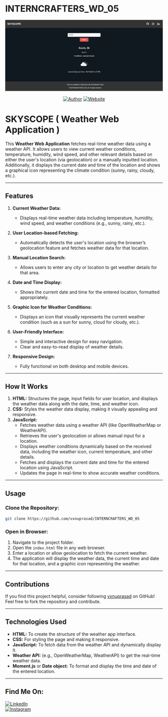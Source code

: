 # INTERNCRAFTERS_WD_05

<p align="center">
<a href="#"><img title="WEB" src="WEB.png"></a>
</p>
<p align="center">
<a href="https://github.com/vxnuprasad"><img title="Author" src="https://img.shields.io/badge/Author-Vishnu-yellow.svg?style=for-the-badge&logo=github"></a>
<a href="https://interncrafters.netlify.app/"><img title="Website" src="https://img.shields.io/badge/Website-Intern--Crafters-green.svg?style=for-the-badge&logo=sites"></a>
</p>

# SKYSCOPE ( Weather Web Application )

This **Weather Web Application** fetches real-time weather data using a weather API. It allows users to view current weather conditions, temperature, humidity, wind speed, and other relevant details based on either the user's location (via geolocation) or a manually inputted location. Additionally, it displays the current date and time of the location and shows a graphical icon representing the climate condition (sunny, rainy, cloudy, etc.).

---

## Features

1. **Current Weather Data:**
   - Displays real-time weather data including temperature, humidity, wind speed, and weather conditions (e.g., sunny, rainy, etc.).
   
2. **User Location-based Fetching:**
   - Automatically detects the user's location using the browser’s geolocation feature and fetches weather data for that location.
   
3. **Manual Location Search:**
   - Allows users to enter any city or location to get weather details for that area.
   
4. **Date and Time Display:**
   - Shows the current date and time for the entered location, formatted appropriately.
   
5. **Graphic Icon for Weather Conditions:**
   - Displays an icon that visually represents the current weather condition (such as a sun for sunny, cloud for cloudy, etc.).
   
6. **User-Friendly Interface:**
   - Simple and interactive design for easy navigation.
   - Clear and easy-to-read display of weather details.

7. **Responsive Design:**
   - Fully functional on both desktop and mobile devices.

---

## How It Works

1. **HTML:** Structures the page, input fields for user location, and displays the weather data along with the date, time, and weather icon.
2. **CSS:** Styles the weather data display, making it visually appealing and responsive.
3. **JavaScript:**
   - Fetches weather data using a weather API (like OpenWeatherMap or WeatherAPI).
   - Retrieves the user's geolocation or allows manual input for a location.
   - Displays weather conditions dynamically based on the received data, including the weather icon, current temperature, and other details.
   - Fetches and displays the current date and time for the entered location using JavaScript.
   - Updates the page in real-time to show accurate weather conditions.

---

## Usage

### Clone the Repository:
```sh
git clone https://github.com/vxnuprasad/INTERNCRAFTERS_WD_05
```

### Open in Browser:
1. Navigate to the project folder.
2. Open the `index.html` file in any web browser.
3. Enter a location or allow geolocation to fetch the current weather.
4. The application will display the weather data, the current time and date for that location, and a graphic icon representing the weather.

---

## Contributions

If you find this project helpful, consider following [vxnuprasad](https://github.com/vxnuprasad) on GitHub! Feel free to fork the repository and contribute.

---

## Technologies Used

- **HTML:** To create the structure of the weather app interface.
- **CSS:** For styling the page and making it responsive.
- **JavaScript:** To fetch data from the weather API and dynamically display it.
- **Weather API:** (e.g., OpenWeatherMap, WeatherAPI) to get the real-time weather data.
- **Moment.js** or **Date object:** To format and display the time and date of the entered location.

---

## Find Me On:
[![LinkedIn](https://img.shields.io/badge/LinkedIn-VishnuPrasad-blue?style=for-the-badge&logo=LinkedIn)](https://www.linkedin.com/in/vxnuprasad)  
[![Instagram](https://img.shields.io/badge/IG-%40__.v.shnu-red?style=for-the-badge&logo=instagram)](https://www.instagram.com/__.v.shnu/)  
